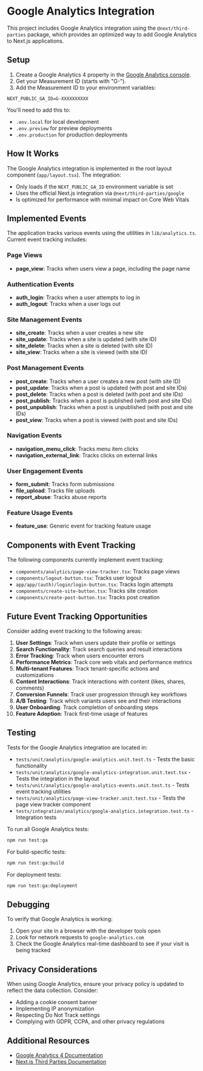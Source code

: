 # Google Analytics Integration

This project includes Google Analytics integration using the `@next/third-parties` package, which provides an optimized way to add Google Analytics to Next.js applications.

## Setup

1. Create a Google Analytics 4 property in the [Google Analytics console](https://analytics.google.com/).
2. Get your Measurement ID (starts with "G-").
3. Add the Measurement ID to your environment variables:

```
NEXT_PUBLIC_GA_ID=G-XXXXXXXXXX
```

You'll need to add this to:
- `.env.local` for local development
- `.env.preview` for preview deployments
- `.env.production` for production deployments

## How It Works

The Google Analytics integration is implemented in the root layout component (`app/layout.tsx`). The integration:

- Only loads if the `NEXT_PUBLIC_GA_ID` environment variable is set
- Uses the official Next.js integration via `@next/third-parties/google`
- Is optimized for performance with minimal impact on Core Web Vitals

## Implemented Events

The application tracks various events using the utilities in `lib/analytics.ts`. Current event tracking includes:

### Page Views
- **page_view**: Tracks when users view a page, including the page name

### Authentication Events
- **auth_login**: Tracks when a user attempts to log in
- **auth_logout**: Tracks when a user logs out

### Site Management Events
- **site_create**: Tracks when a user creates a new site
- **site_update**: Tracks when a site is updated (with site ID)
- **site_delete**: Tracks when a site is deleted (with site ID)
- **site_view**: Tracks when a site is viewed (with site ID)

### Post Management Events
- **post_create**: Tracks when a user creates a new post (with site ID)
- **post_update**: Tracks when a post is updated (with post and site IDs)
- **post_delete**: Tracks when a post is deleted (with post and site IDs)
- **post_publish**: Tracks when a post is published (with post and site IDs)
- **post_unpublish**: Tracks when a post is unpublished (with post and site IDs)
- **post_view**: Tracks when a post is viewed (with post and site IDs)

### Navigation Events
- **navigation_menu_click**: Tracks menu item clicks
- **navigation_external_link**: Tracks clicks on external links

### User Engagement Events
- **form_submit**: Tracks form submissions
- **file_upload**: Tracks file uploads
- **report_abuse**: Tracks abuse reports

### Feature Usage Events
- **feature_use**: Generic event for tracking feature usage

## Components with Event Tracking

The following components currently implement event tracking:
- `components/analytics/page-view-tracker.tsx`: Tracks page views
- `components/logout-button.tsx`: Tracks user logout
- `app/app/(auth)/login/login-button.tsx`: Tracks login attempts
- `components/create-site-button.tsx`: Tracks site creation
- `components/create-post-button.tsx`: Tracks post creation

## Future Event Tracking Opportunities

Consider adding event tracking to the following areas:

1. **User Settings**: Track when users update their profile or settings
2. **Search Functionality**: Track search queries and result interactions
3. **Error Tracking**: Track when users encounter errors
4. **Performance Metrics**: Track core web vitals and performance metrics
5. **Multi-tenant Features**: Track tenant-specific actions and customizations
6. **Content Interactions**: Track interactions with content (likes, shares, comments)
7. **Conversion Funnels**: Track user progression through key workflows
8. **A/B Testing**: Track which variants users see and their interactions
9. **User Onboarding**: Track completion of onboarding steps
10. **Feature Adoption**: Track first-time usage of features

## Testing

Tests for the Google Analytics integration are located in:
- `tests/unit/analytics/google-analytics.unit.test.ts` - Tests the basic functionality
- `tests/unit/analytics/google-analytics-integration.unit.test.tsx` - Tests the integration in the layout
- `tests/unit/analytics/google-analytics-events.unit.test.ts` - Tests event tracking utilities
- `tests/unit/analytics/page-view-tracker.unit.test.tsx` - Tests the page view tracker component
- `tests/integration/analytics/google-analytics.integration.test.ts` - Integration tests

To run all Google Analytics tests:

```bash
npm run test:ga
```

For build-specific tests:
```bash
npm run test:ga:build
```

For deployment tests:
```bash
npm run test:ga:deployment
```

## Debugging

To verify that Google Analytics is working:

1. Open your site in a browser with the developer tools open
2. Look for network requests to `google-analytics.com`
3. Check the Google Analytics real-time dashboard to see if your visit is being tracked

## Privacy Considerations

When using Google Analytics, ensure your privacy policy is updated to reflect the data collection. Consider:

- Adding a cookie consent banner
- Implementing IP anonymization
- Respecting Do Not Track settings
- Complying with GDPR, CCPA, and other privacy regulations

## Additional Resources

- [Google Analytics 4 Documentation](https://developers.google.com/analytics/devguides/collection/ga4)
- [Next.js Third Parties Documentation](https://nextjs.org/docs/app/building-your-application/optimizing/third-party-libraries) 